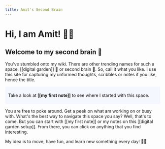 ```yaml
---
title: Amit's Second Brain
---
```


# Hi, I am Amit! 👋🏽

## Welcome to my second brain 🌱

You've stumbled onto my wiki. There are other trending names for such a space, [[digital garden]] 🌱 or second brain 🧠. So, call it what you like. I use this site for capturing my unformed thoughts, scribbles or notes if you like, hence the title.

<p style="padding: 20px 10px; background: #f5f7ff; border-radius: 4px;">
  Take a look at <span style="font-weight: bold">[[my first note]]</span> to see where I started with this space.
</p>

You are free to poke around. Get a peek on what am working on or busy with. What's the best way to navigate this space you say? Well, that's to come. But you can start with [[my first note]] or my notes on this [[digital garden setup]]. From there, you can click on anything that you find interesting.

My idea is to move, have fun, and learn new something every day! ✌🏽
